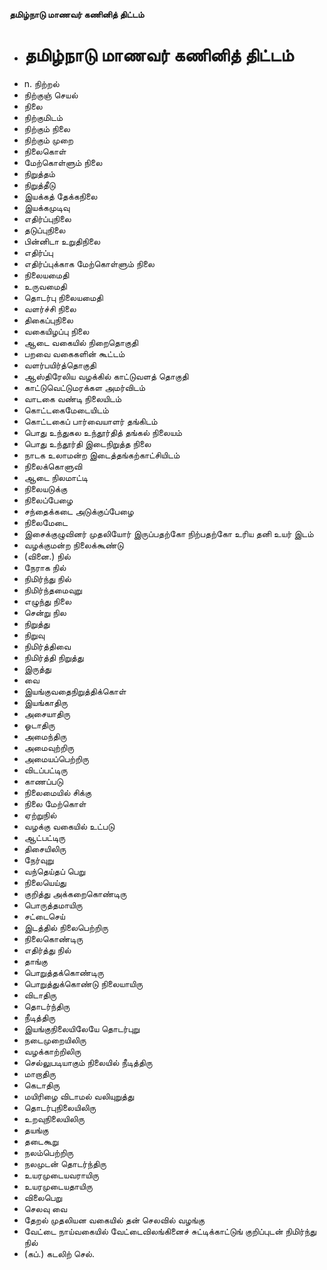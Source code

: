**தமிழ்நாடு மாணவர் கணினித் திட்டம்**
- # தமிழ்நாடு மாணவர் கணினித் திட்டம்
- n. நிற்றல்
- நிற்குஞ் செயல்
- நிலை
- நிற்குமிடம்
- நிற்கும் நிலை
- நிற்கும் முறை
- நிலைகொள்
- மேற்கொள்ளும் நிலை
- நிறுத்தம்
- நிறுத்தீடு
- இயக்கத் தேக்கநிலை
- இயக்கமுடிவு
- எதிர்ப்புநிலை
- தடுப்புநிலை
- பின்னிடா உறுதிநிலை
- எதிர்ப்பு
- எதிர்ப்புக்காக மேற்கொள்ளும் நிலை
- நிலையமைதி
- உருவமைதி
- தொடர்பு நிலையமைதி
- வளர்ச்சி நிலை
- திகைப்புநிலை
- வகையிழப்பு நிலை
- ஆடை வகையில் நிறைதொகுதி
- பறவை வகைகளின் கூட்டம்
- வளர்பயிர்த்தொகுதி
- ஆஸ்திரேலிய வழக்கில் காட்டுவளத் தொகுதி
- காட்டுவெட்டுமரக்கள அமர்விடம்
- வாடகை வண்டி நிலையிடம்
- கொட்டகைமேடையிடம்
- கொட்டகைப் பார்வையாளர் தங்கிடம்
- பொது உந்துகல உந்தூர்தித் தங்கல் நிலையம்
- பொது உந்தூர்தி இடைநிறுத்த நிலை
- நாடக உலாமன்ற இடைத்தங்கற்காட்சியிடம்
- நிலைக்கொளுவி
- ஆடை நிலமாட்டி
- நிலையடுக்கு
- நிலைப்பேழை
- சந்தைக்கடை அடுக்குப்பேழை
- நிலைமேடை
- இசைக்குழுவினர் முதலியோர் இருப்பதற்கோ நிற்பதற்கோ உரிய தனி உயர் இடம்
- வழக்குமன்ற நிலைக்கூண்டு
- (வினை.) நில்
- நேராக நில்
- நிமிர்ந்து நில்
- நிமிர்ந்தமைவுறு
- எழுந்து நிலை
- சென்று நில
- நிறுத்து
- நிறுவு
- நிமிர்த்திவை
- நிமிர்த்தி நிறுத்து
- இருத்து
- வை
- இயங்குவதைநிறுத்திக்கொள்
- இயங்காதிரு
- அசையாதிரு
- ஓடாதிரு
- அமைந்திரு
- அமைவுற்றிரு
- அமையப்பெற்றிரு
- விடப்பட்டிரு
- காணப்படு
- நிலைமையில் சிக்கு
- நிலை மேற்கொள்
- ஏற்றுநில்
- வழக்கு வகையில் உட்படு
- ஆட்பட்டிரு
- திசையிலிரு
- நேர்வுறு
- வந்தெய்தப் பெறு
- நிலையெய்து
- குறித்து அக்கறைகொண்டிரு
- பொருத்தமாயிரு
- சட்டைசெய்
- இடத்தில் நிலைபெற்றிரு
- நிலைகொண்டிரு
- எதிர்த்து நில்
- தாங்கு
- பொறுத்தக்கொண்டிரு
- பொறுத்துக்கொண்டு நிலையாயிரு
- விடாதிரு
- தொடர்ந்திரு
- நீடித்திரு
- இயங்குநிலையிலேயே தொடர்புறு
- நடைமுறையிலிரு
- வழக்காற்றிலிரு
- செல்லுபடியாகும் நிலையில் நீடித்திரு
- மாறாதிரு
- கெடாதிரு
- மயிரிழை விடாமல் வலியுறுத்து
- தொடர்புநிலையிலிரு
- உறவுநிலையிலிரு
- தயங்கு
- தடைகூறு
- நலம்பெற்றிரு
- நலமுடன் தொடர்ந்திரு
- உயரமுடையவராயிரு
- உயரமுடையதாயிரு
- விலைபெறு
- செலவு வை
- தேறல் முதலியன வகையில் தன் செலவில் வழங்கு
- வேட்டை நாய்வகையில் வேட்டைவிலங்கினைச் சுட்டிக்காட்டுங் குறிப்புடன் நிமிர்ந்து நில்
- (கப்.) கடலிற் செல்.

